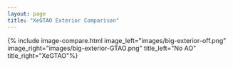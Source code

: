 ```yaml
---
layout: page
title: "XeGTAO Exterior Comparison"
---
```


{% include image-compare.html image_left="images/big-exterior-off.png" image_right="images/big-exterior-GTAO.png" title_left="No AO" title_right="XeGTAO"%}